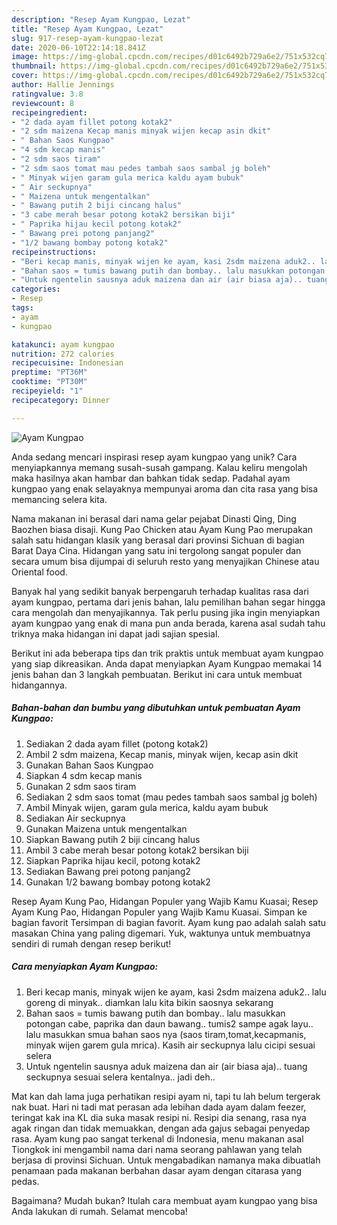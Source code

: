 ```yaml
---
description: "Resep Ayam Kungpao, Lezat"
title: "Resep Ayam Kungpao, Lezat"
slug: 917-resep-ayam-kungpao-lezat
date: 2020-06-10T22:14:18.841Z
image: https://img-global.cpcdn.com/recipes/d01c6492b729a6e2/751x532cq70/ayam-kungpao-foto-resep-utama.jpg
thumbnail: https://img-global.cpcdn.com/recipes/d01c6492b729a6e2/751x532cq70/ayam-kungpao-foto-resep-utama.jpg
cover: https://img-global.cpcdn.com/recipes/d01c6492b729a6e2/751x532cq70/ayam-kungpao-foto-resep-utama.jpg
author: Hallie Jennings
ratingvalue: 3.8
reviewcount: 8
recipeingredient:
- "2 dada ayam fillet potong kotak2"
- "2 sdm maizena Kecap manis minyak wijen kecap asin dkit"
- " Bahan Saos Kungpao"
- "4 sdm kecap manis"
- "2 sdm saos tiram"
- "2 sdm saos tomat mau pedes tambah saos sambal jg boleh"
- " Minyak wijen garam gula merica kaldu ayam bubuk"
- " Air seckupnya"
- " Maizena untuk mengentalkan"
- " Bawang putih 2 biji cincang halus"
- "3 cabe merah besar potong kotak2 bersikan biji"
- " Paprika hijau kecil potong kotak2"
- " Bawang prei potong panjang2"
- "1/2 bawang bombay potong kotak2"
recipeinstructions:
- "Beri kecap manis, minyak wijen ke ayam, kasi 2sdm maizena aduk2.. lalu goreng di minyak.. diamkan lalu kita bikin saosnya sekarang"
- "Bahan saos = tumis bawang putih dan bombay.. lalu masukkan potongan cabe, paprika dan daun bawang.. tumis2 sampe agak layu.. lalu masukkan smua bahan saos nya (saos tiram,tomat,kecapmanis, minyak wijen garem gula mrica). Kasih air seckupnya lalu cicipi sesuai selera"
- "Untuk ngentelin sausnya aduk maizena dan air (air biasa aja).. tuang seckupnya sesuai selera kentalnya.. jadi deh.."
categories:
- Resep
tags:
- ayam
- kungpao

katakunci: ayam kungpao 
nutrition: 272 calories
recipecuisine: Indonesian
preptime: "PT36M"
cooktime: "PT30M"
recipeyield: "1"
recipecategory: Dinner

---
```



![Ayam Kungpao](https://img-global.cpcdn.com/recipes/d01c6492b729a6e2/751x532cq70/ayam-kungpao-foto-resep-utama.jpg)

Anda sedang mencari inspirasi resep ayam kungpao yang unik? Cara menyiapkannya memang susah-susah gampang. Kalau keliru mengolah maka hasilnya akan hambar dan bahkan tidak sedap. Padahal ayam kungpao yang enak selayaknya mempunyai aroma dan cita rasa yang bisa memancing selera kita.

Nama makanan ini berasal dari nama gelar pejabat Dinasti Qing, Ding Baozhen biasa disaji. Kung Pao Chicken atau Ayam Kung Pao merupakan salah satu hidangan klasik yang berasal dari provinsi Sichuan di bagian Barat Daya Cina. Hidangan yang satu ini tergolong sangat populer dan secara umum bisa dijumpai di seluruh resto yang menyajikan Chinese atau Oriental food.

Banyak hal yang sedikit banyak berpengaruh terhadap kualitas rasa dari ayam kungpao, pertama dari jenis bahan, lalu pemilihan bahan segar hingga cara mengolah dan menyajikannya. Tak perlu pusing jika ingin menyiapkan ayam kungpao yang enak di mana pun anda berada, karena asal sudah tahu triknya maka hidangan ini dapat jadi sajian spesial.


Berikut ini ada beberapa tips dan trik praktis untuk membuat ayam kungpao yang siap dikreasikan. Anda dapat menyiapkan Ayam Kungpao memakai 14 jenis bahan dan 3 langkah pembuatan. Berikut ini cara untuk membuat hidangannya.

<!--inarticleads1-->

##### Bahan-bahan dan bumbu yang dibutuhkan untuk pembuatan Ayam Kungpao:

1. Sediakan 2 dada ayam fillet (potong kotak2)
1. Ambil 2 sdm maizena, Kecap manis, minyak wijen, kecap asin dkit
1. Gunakan  Bahan Saos Kungpao
1. Siapkan 4 sdm kecap manis
1. Gunakan 2 sdm saos tiram
1. Sediakan 2 sdm saos tomat (mau pedes tambah saos sambal jg boleh)
1. Ambil  Minyak wijen, garam gula merica, kaldu ayam bubuk
1. Sediakan  Air seckupnya
1. Gunakan  Maizena untuk mengentalkan
1. Siapkan  Bawang putih 2 biji cincang halus
1. Ambil 3 cabe merah besar potong kotak2 bersikan biji
1. Siapkan  Paprika hijau kecil, potong kotak2
1. Sediakan  Bawang prei potong panjang2
1. Gunakan 1/2 bawang bombay potong kotak2


Resep Ayam Kung Pao, Hidangan Populer yang Wajib Kamu Kuasai; Resep Ayam Kung Pao, Hidangan Populer yang Wajib Kamu Kuasai. Simpan ke bagian favorit Tersimpan di bagian favorit. Ayam kung pao adalah salah satu masakan China yang paling digemari. Yuk, waktunya untuk membuatnya sendiri di rumah dengan resep berikut! 

<!--inarticleads2-->

##### Cara menyiapkan Ayam Kungpao:

1. Beri kecap manis, minyak wijen ke ayam, kasi 2sdm maizena aduk2.. lalu goreng di minyak.. diamkan lalu kita bikin saosnya sekarang
1. Bahan saos = tumis bawang putih dan bombay.. lalu masukkan potongan cabe, paprika dan daun bawang.. tumis2 sampe agak layu.. lalu masukkan smua bahan saos nya (saos tiram,tomat,kecapmanis, minyak wijen garem gula mrica). Kasih air seckupnya lalu cicipi sesuai selera
1. Untuk ngentelin sausnya aduk maizena dan air (air biasa aja).. tuang seckupnya sesuai selera kentalnya.. jadi deh..


Mat kan dah lama juga perhatikan resipi ayam ni, tapi tu lah belum tergerak nak buat. Hari ni tadi mat perasan ada lebihan dada ayam dalam feezer, teringat kak ina KL dia suka masak resipi ni. Resipi dia senang, rasa nya agak ringan dan tidak memuakkan, dengan ada gajus sebagai penyedap rasa. Ayam kung pao sangat terkenal di Indonesia, menu makanan asal Tiongkok ini mengambil nama dari nama seorang pahlawan yang telah berjasa di provinsi Sichuan. Untuk mengabadikan namanya maka dibuatlah penamaan pada makanan berbahan dasar ayam dengan citarasa yang pedas. 

Bagaimana? Mudah bukan? Itulah cara membuat ayam kungpao yang bisa Anda lakukan di rumah. Selamat mencoba!

